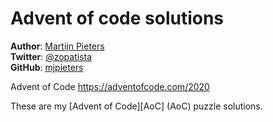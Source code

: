 # Advent of code solutions

**Author**: [Martijn Pieters](https://www.zopatista.com)  
**Twitter**: [@zopatista](https://twitter.com/zopatista)  
**GitHub**: [mjpieters](https://github.com/mjpieters)  

Advent of Code https://adventofcode.com/2020 


These are my [Advent of Code][AoC] (AoC) puzzle solutions.


